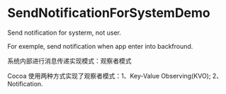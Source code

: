 # SendNotificationForSystemDemo
Send notification for systerm, not user. 

For exemple, send notification when app enter into backfround.


系统内部进行消息传递实现模式：观察者模式

Cocoa 使用两种方式实现了观察者模式：1、Key-Value Observing(KVO); 2、Notification.
